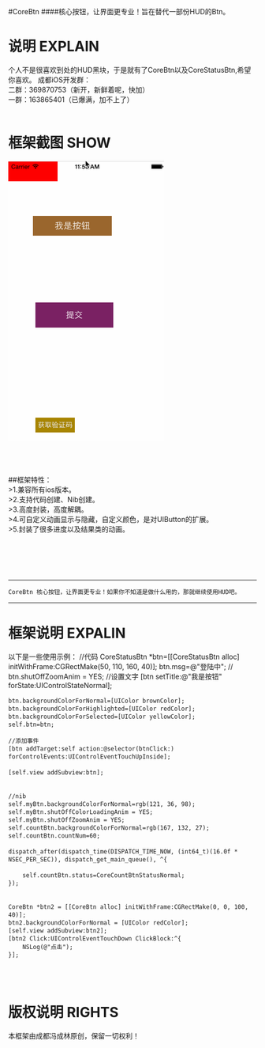 #CoreBtn
####核心按钮，让界面更专业！旨在替代一部份HUD的Btn。


说明 EXPLAIN
===============
个人不是很喜欢到处的HUD黑块，于是就有了CoreBtn以及CoreStatusBtn,希望你喜欢。
成都iOS开发群：<br />
二群：369870753（新开，新鲜着呢，快加） <br />
一群：163865401（已爆满，加不上了）  <br /><br />

框架截图 SHOW
===============
![image](./CoreBtn/show.gif)<br /><br />
<br />


<br />
##框架特性：<br />
>1.兼容所有ios版本。<br />
>2.支持代码创建、Nib创建。<br />
>3.高度封装，高度解耦。<br />
>4.可自定义动画显示与隐藏，自定义颜色，是对UIButton的扩展。<br />
>5.封装了很多进度以及结果类的动画。<br />



<br /><br />

<br />

-----
    CoreBtn 核心按钮，让界面更专业！如果你不知道是做什么用的，那就继续使用HUD吧。
-----

框架说明 EXPALIN
===============

以下是一些使用示例：
     //代码
    CoreStatusBtn *btn=[[CoreStatusBtn alloc] initWithFrame:CGRectMake(50, 110, 160, 40)];
    btn.msg=@"登陆中";
    //    btn.shutOffZoomAnim = YES;
    //设置文字
    [btn setTitle:@"我是按钮" forState:UIControlStateNormal];
    
    btn.backgroundColorForNormal=[UIColor brownColor];
    btn.backgroundColorForHighlighted=[UIColor redColor];
    btn.backgroundColorForSelected=[UIColor yellowColor];
    self.btn=btn;
    
    //添加事件
    [btn addTarget:self action:@selector(btnClick:) forControlEvents:UIControlEventTouchUpInside];
   
    [self.view addSubview:btn];
    

    //nib
    self.myBtn.backgroundColorForNormal=rgb(121, 36, 98);
    self.myBtn.shutOffColorLoadingAnim = YES;
    self.myBtn.shutOffZoomAnim = YES;
    self.countBtn.backgroundColorForNormal=rgb(167, 132, 27);
    self.countBtn.countNum=60;
    
    dispatch_after(dispatch_time(DISPATCH_TIME_NOW, (int64_t)(16.0f * NSEC_PER_SEC)), dispatch_get_main_queue(), ^{
        
        self.countBtn.status=CoreCountBtnStatusNormal;
    });
    
    
    CoreBtn *btn2 = [[CoreBtn alloc] initWithFrame:CGRectMake(0, 0, 100, 40)];
    btn2.backgroundColorForNormal = [UIColor redColor];
    [self.view addSubview:btn2];
    [btn2 Click:UIControlEventTouchDown ClickBlock:^{
        NSLog(@"点击");
    }];

<br /><br />

版权说明 RIGHTS
===============
本框架由成都冯成林原创，保留一切权利！


